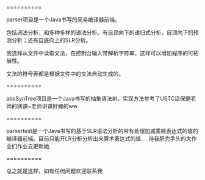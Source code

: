 ==========

parser项目是一个Java书写的简易编译器前端。

包括词法分析，和多种多样的语法分析。有自顶向下的递归式分析，自顶向下的预测分析；还有自底向上的SLR分析。

我选择从文件中读取文法，在控制台输入带解析字符串。这样可以增加程序的可拓展性。

文法的符号表都是根据文件中的文法自动生成的。

==========

absSynTree项目是一个Java书写的抽象语法树。实现方法参考了USTC话保健老师的网课~老师讲课好棒的ww

==========

parsertest是一个Java书写的基于SLR语法分析的带有处理加减乘除表达式的值的编译器前端。目前只能开LR分析分析出来算术表达式的值.....待我肝完手头的大作业们作业去更新她.

==========

总之就是这样，如有任何问题欢迎联系我